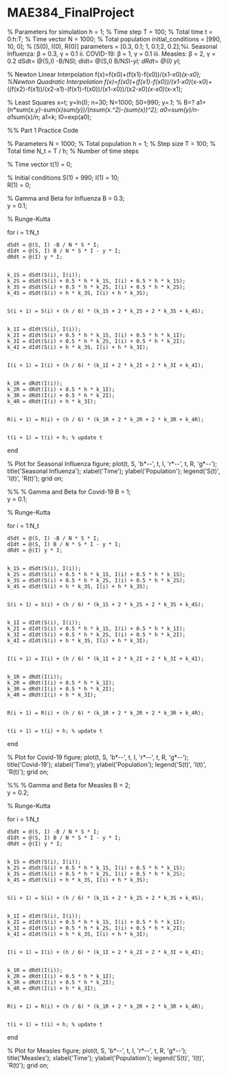 # MAE384_FinalProject
% Parameters for simulation
h = 1; % Time step
T = 100; % Total time
t = 0:h:T; % Time vector
N = 1000; % Total population
initial_conditions = [990, 10, 0]; % [S(0), I(0), R(0)]
parameters = [0.3, 0.1; 1, 0.1;2, 0.2];%i. Seasonal Influenza: β = 0.3, γ = 0.1 ii. COVID-19: β = 1, γ = 0.1 iii. Measles: β = 2, γ = 0.2
dSdt= @(S,I) -B/N*S*I;
dIdt= @(S,I) B/N*S*I-y*I;
dRdt= @(I) y*I;


% Newton Linear Interpolation
f(x)=f(x0)+(f(x1)-f(x0))/(x1-x0)*(x-x0);
%Newton Quadratic Interpolation
f(x)=f(x0)+(f(x1)-f(x0))/(x1-x0)*(x-x0)+((f(x2)-f(x1))/(x2-x1)-(f(x1)-f(x0))/(x1-x0))/(x2-x0)*(x-x0)*(x-x1);

% Least Squares
x=t;
y=ln(I);
n=30;
N=1000;
S0=990;
y=.1;
% B=?
a1=(n*sum(x.*y)-sum(x)*sum(y))/(n*sum(x.^2)-(sum(x))^2);
a0=sum(y)/n-a1*sum(x)/n;
a1=k;
I0=exp(a0);


%% Part 1 Practice Code

% Parameters
N = 1000; % Total population
h = 1;    % Step size
T = 100;  % Total time
N_t = T / h; % Number of time steps

% Time vector t(1) = 0;

% Initial conditions
S(1) = 990; 
I(1) = 10;  
R(1) = 0;   

% Gamma and Beta for Influenza
B = 0.3;  
y = 0.1; 


% Runge-Kutta

for i = 1:N_t
    
    dSdt = @(S, I) -B / N * S * I;
    dIdt = @(S, I) B / N * S * I - y * I;
    dRdt = @(I) y * I;

    
    k_1S = dSdt(S(i), I(i));
    k_2S = dSdt(S(i) + 0.5 * h * k_1S, I(i) + 0.5 * h * k_1S);
    k_3S = dSdt(S(i) + 0.5 * h * k_2S, I(i) + 0.5 * h * k_2S);
    k_4S = dSdt(S(i) + h * k_3S, I(i) + h * k_3S);

    
    S(i + 1) = S(i) + (h / 6) * (k_1S + 2 * k_2S + 2 * k_3S + k_4S);


    k_1I = dIdt(S(i), I(i));
    k_2I = dIdt(S(i) + 0.5 * h * k_1S, I(i) + 0.5 * h * k_1I);
    k_3I = dIdt(S(i) + 0.5 * h * k_2S, I(i) + 0.5 * h * k_2I);
    k_4I = dIdt(S(i) + h * k_3S, I(i) + h * k_3I);

    
    I(i + 1) = I(i) + (h / 6) * (k_1I + 2 * k_2I + 2 * k_3I + k_4I);

    
    k_1R = dRdt(I(i));
    k_2R = dRdt(I(i) + 0.5 * h * k_1I);
    k_3R = dRdt(I(i) + 0.5 * h * k_2I);
    k_4R = dRdt(I(i) + h * k_3I);

    
    R(i + 1) = R(i) + (h / 6) * (k_1R + 2 * k_2R + 2 * k_3R + k_4R);

    
    t(i + 1) = t(i) + h; % update t
end

% Plot for Seasonal Influenza
figure;
plot(t, S, 'b*--', t, I, 'r*--', t, R, 'g*--');
title('Seasonal Influenza');
xlabel('Time');
ylabel('Population');
legend('S(t)', 'I(t)', 'R(t)');
grid on;

%%
% Gamma and Beta for Covid-19
B = 1;  
y = 0.1; 


% Runge-Kutta

for i = 1:N_t
    
    dSdt = @(S, I) -B / N * S * I;
    dIdt = @(S, I) B / N * S * I - y * I;
    dRdt = @(I) y * I;

    
    k_1S = dSdt(S(i), I(i));
    k_2S = dSdt(S(i) + 0.5 * h * k_1S, I(i) + 0.5 * h * k_1S);
    k_3S = dSdt(S(i) + 0.5 * h * k_2S, I(i) + 0.5 * h * k_2S);
    k_4S = dSdt(S(i) + h * k_3S, I(i) + h * k_3S);

    
    S(i + 1) = S(i) + (h / 6) * (k_1S + 2 * k_2S + 2 * k_3S + k_4S);


    k_1I = dIdt(S(i), I(i));
    k_2I = dIdt(S(i) + 0.5 * h * k_1S, I(i) + 0.5 * h * k_1I);
    k_3I = dIdt(S(i) + 0.5 * h * k_2S, I(i) + 0.5 * h * k_2I);
    k_4I = dIdt(S(i) + h * k_3S, I(i) + h * k_3I);

    
    I(i + 1) = I(i) + (h / 6) * (k_1I + 2 * k_2I + 2 * k_3I + k_4I);

    
    k_1R = dRdt(I(i));
    k_2R = dRdt(I(i) + 0.5 * h * k_1I);
    k_3R = dRdt(I(i) + 0.5 * h * k_2I);
    k_4R = dRdt(I(i) + h * k_3I);

    
    R(i + 1) = R(i) + (h / 6) * (k_1R + 2 * k_2R + 2 * k_3R + k_4R);

    
    t(i + 1) = t(i) + h; % update t
end

% Plot for Covid-19
figure;
plot(t, S, 'b*--', t, I, 'r*--', t, R, 'g*--');
title('Covid-19');
xlabel('Time');
ylabel('Population');
legend('S(t)', 'I(t)', 'R(t)');
grid on;

%%
% Gamma and Beta for Measles
B = 2;  
y = 0.2; 


% Runge-Kutta

for i = 1:N_t
    
    dSdt = @(S, I) -B / N * S * I;
    dIdt = @(S, I) B / N * S * I - y * I;
    dRdt = @(I) y * I;

    
    k_1S = dSdt(S(i), I(i));
    k_2S = dSdt(S(i) + 0.5 * h * k_1S, I(i) + 0.5 * h * k_1S);
    k_3S = dSdt(S(i) + 0.5 * h * k_2S, I(i) + 0.5 * h * k_2S);
    k_4S = dSdt(S(i) + h * k_3S, I(i) + h * k_3S);

    
    S(i + 1) = S(i) + (h / 6) * (k_1S + 2 * k_2S + 2 * k_3S + k_4S);


    k_1I = dIdt(S(i), I(i));
    k_2I = dIdt(S(i) + 0.5 * h * k_1S, I(i) + 0.5 * h * k_1I);
    k_3I = dIdt(S(i) + 0.5 * h * k_2S, I(i) + 0.5 * h * k_2I);
    k_4I = dIdt(S(i) + h * k_3S, I(i) + h * k_3I);

    
    I(i + 1) = I(i) + (h / 6) * (k_1I + 2 * k_2I + 2 * k_3I + k_4I);

    
    k_1R = dRdt(I(i));
    k_2R = dRdt(I(i) + 0.5 * h * k_1I);
    k_3R = dRdt(I(i) + 0.5 * h * k_2I);
    k_4R = dRdt(I(i) + h * k_3I);

    
    R(i + 1) = R(i) + (h / 6) * (k_1R + 2 * k_2R + 2 * k_3R + k_4R);

    
    t(i + 1) = t(i) + h; % update t
end

% Plot for Measles
figure;
plot(t, S, 'b*--', t, I, 'r*--', t, R, 'g*--');
title('Measles');
xlabel('Time');
ylabel('Population');
legend('S(t)', 'I(t)', 'R(t)');
grid on;
